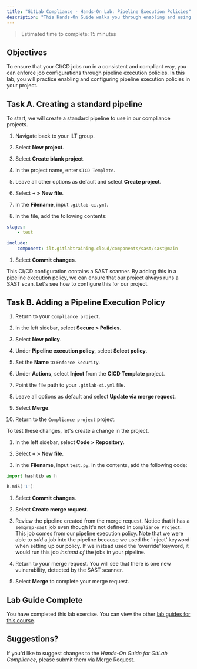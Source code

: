 ```yaml
---
title: "GitLab Compliance - Hands-On Lab: Pipeline Execution Policies"
description: "This Hands-On Guide walks you through enabling and using Pipeline Execution Policies in your projects."
---
```


> Estimated time to complete: 15 minutes

## Objectives

To ensure that your CI/CD jobs run in a consistent and compliant way, you can enforce job configurations through pipeline execution policies. In this lab, you will practice enabling and configuring pipeline execution policies in your project.

## Task A. Creating a standard pipeline

To start, we will create a standard pipeline to use in our compliance projects. 

1. Navigate back to your ILT group.

1. Select **New project**.

1. Select **Create blank project**.

1. In the project name, enter `CICD Template`.

1. Leave all other options as default and select **Create project**.

1. Select **+ > New file**.

1. In the **Filename**, input `.gitlab-ci.yml`.

1. In the file, add the following contents:

```yml
stages:
    - test

include:
    component: ilt.gitlabtraining.cloud/components/sast/sast@main
```

1. Select **Commit changes**.

This CI/CD configuration contains a SAST scanner. By adding this in a pipeline execution policy, we can ensure that our project always runs a SAST scan. Let's see how to configure this for our project.

## Task B. Adding a Pipeline Execution Policy

1. Return to your `Compliance project`.

1. In the left sidebar, select **Secure > Policies**.

1. Select **New policy**.

1. Under **Pipeline execution policy**, select **Select policy**.

1. Set the **Name** to `Enforce Security`. 

1. Under **Actions**, select **Inject** from the **CICD Template** project.

1. Point the file path to your `.gitlab-ci.yml` file. 

1. Leave all options as default and select **Update via merge request**.

1. Select **Merge**.

1. Return to the `Compliance project` project.

To test these changes, let's create a change in the project.

1. In the left sidebar, select **Code > Repository**.

1. Select **+ > New file**.

1. In the **Filename**, input `test.py`. In the contents, add the following code:

```python
import hashlib as h

h.md5('1')
```

1. Select **Commit changes**.

1. Select **Create merge request**.

1. Review the pipeline created from the merge request. Notice that it has a `semgrep-sast` job even though it's not defined in `Compliance Project`. This job comes from our pipeline execution policy. Note that we were able to *add* a job into the pipeline because we used the 'inject' keyword when setting up our policy. If we instead used the 'override' keyword, it would run this job *instead of* the jobs in your pipeline.

1. Return to your merge request. You will see that there is one new vulnerability, detected by the SAST scanner. 

1. Select **Merge** to complete your merge request. 

## Lab Guide Complete

You have completed this lab exercise. You can view the other [lab guides for this course](/handbook/customer-success/professional-services-engineering/education-services/ilt-labs/gitlabcompliancehandson).

## Suggestions?

If you'd like to suggest changes to the *Hands-On Guide for GitLab Compliance*, please submit them via Merge Request.
